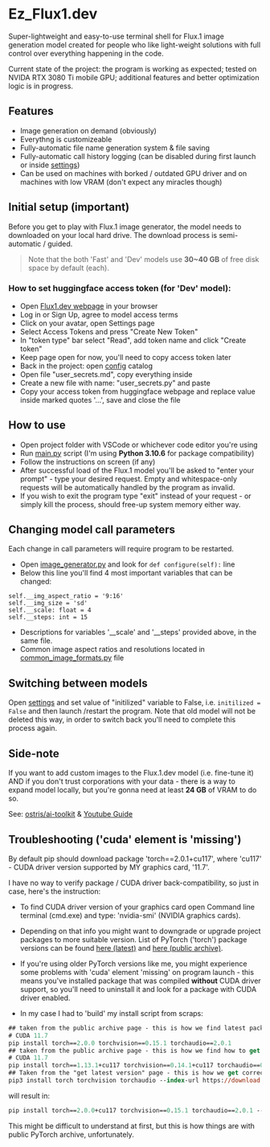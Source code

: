 # Ez_Flux1.dev
Super-lightweight and easy-to-use terminal shell for Flux.1 image generation model created for people 
who like light-weight solutions with full control over everything happening in the code.

Current state of the project: the program is working as expected; tested on NVIDA RTX 3080 Ti mobile GPU; additional features 
and better optimization logic is in progress.

## Features 
+ Image generation on demand (obviously)
+ Everythng is customizeable
+ Fully-automatic file name generation system & file saving
+ Fully-automatic call history logging (can be disabled during first launch or inside [settings](/program/config/appsettings.ini))
+ Can be used on machines with borked / outdated GPU driver and on machines with low VRAM (don't expect any miracles though)

## Initial setup (important)
Before you get to play with Flux.1 image generator, the model needs to downloaded on your local hard drive. 
The download process is semi-automatic / guided. 

> Note that the both 'Fast' and 'Dev' models use **30~40 GB** of free disk space by default (each). 

### How to set huggingface access token (for 'Dev' model): 
+ Open [Flux1.dev webpage](https://huggingface.co/black-forest-labs/FLUX.1-dev) in your browser
+ Log in or Sign Up, agree to model access terms
+ Click on your avatar, open Settings page
+ Select Access Tokens and press "Create New Token"
+ In "token type" bar select "Read", add token name and click "Create token"
+ Keep page open for now, you'll need to copy access token later
+ Back in the project: open [config](/program/config/) catalog
+ Open file "user_secrets.md", copy everything inside
+ Create a new file with name: "user_secrets.py" and paste
+ Copy your access token from huggingface webpage and replace value inside marked quotes '...', save and close the file

## How to use
+ Open project folder with VSCode or whichever code editor you're using
+ Run [main.py](main.py) script (I'm using **Python 3.10.6** for package compatibility)
+ Follow the instructions on screen (if any)
+ After successful load of the Flux.1 model you'll be asked to "enter your prompt" - type your desired request. Empty and whitespace-only requests will be automatically handled by the program as invalid. 
+ If you wish to exit the program type "exit" instead of your request - or simply kill the process, should free-up system memory either way.

## Changing model call parameters
Each change in call parameters will require program to be restarted.
+ Open [image_generator.py](/program/image_generator.py) and look for `def configure(self):` line
+ Below this line you'll find 4 most important variables that can be changed:
```
self.__img_aspect_ratio = '9:16'
self.__img_size = 'sd'
self.__scale: float = 4
self.__steps: int = 15
```
+ Descriptions for variables '__scale' and '__steps' provided above, in the same file.
+ Common image aspect ratios and resolutions located in [common_image_formats.py](/program/config/common_image_formats.py) file


## Switching between models
Open [settings](/program/config//appsettings.ini) and set value of "initilized" variable to False, i.e. `initilized = False` and then launch /restart the program. Note that old model will not be deleted this way, in order to switch back you'll need to complete this process again. 


## Side-note
If you want to add custom images to the Flux.1.dev model (i.e. fine-tune it) AND if you don't trust corporations with your data - there is a way to expand model locally, but you're gonna need at least **24 GB** of VRAM to do so. 

See: [ostris/ai-toolkit](https://github.com/ostris/ai-toolkit) & [Youtube Guide](https://www.youtube.com/watch?v=HzGW_Kyermg)

## Troubleshooting ('cuda' element is 'missing')
By default pip should download package 'torch==2.0.1+cu117', where 'cu117' - CUDA driver version supported by MY graphics card, '11.7'. 

I have no way to verify package / CUDA driver back-compatibility, so just in case, here's the instruction:

- To find CUDA driver version of your graphics card open Command line terminal (cmd.exe) and type: 'nvidia-smi' (NVIDIA graphics cards).

- Depending on that info you might want to downgrade or upgrade project packages to more suitable version. List of PyTorch ('torch') package versions can be found [here (latest)](https://pytorch.org/get-started/locally/) and [here (public archive)](https://pytorch.org/get-started/previous-versions/). 

- If you're using older PyTorch versions like me, you might experience some problems with 'cuda' element 'missing' on program launch - this means you've installed package that was compiled **without** CUDA driver support, so you'll need to uninstall it and look for a package with CUDA driver enabled. 

- In my case I had to 'build' my install script from scraps:

```ps
## taken from the public archive page - this is how we find latest package version for supported CUDA driver
# CUDA 11.7
pip install torch==2.0.0 torchvision==0.15.1 torchaudio==2.0.1
## taken from the public archive page - this is how we find how to get package compiled with CUDA driver enabled
# CUDA 11.7
pip install torch==1.13.1+cu117 torchvision==0.14.1+cu117 torchaudio==0.13.1 --extra-index-url https://download.pytorch.org/whl/cu117
## Taken from the "get latest version" page - this is how we get correct command arguments syntax 
pip3 install torch torchvision torchaudio --index-url https://download.pytorch.org/whl/cu118
```

will result in:
```ps 
pip install torch==2.0.0+cu117 torchvision==0.15.1 torchaudio==2.0.1 --index-url https://download.pytorch.org/whl/cu117
```

This might be difficult to understand at first, but this is how things are with public PyTorch archive, unfortunately.
